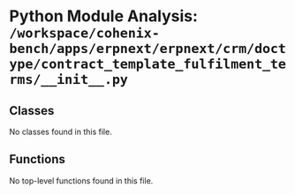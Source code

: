 # Python Module Analysis: `/workspace/cohenix-bench/apps/erpnext/erpnext/crm/doctype/contract_template_fulfilment_terms/__init__.py`

## Classes

No classes found in this file.


## Functions

No top-level functions found in this file.

